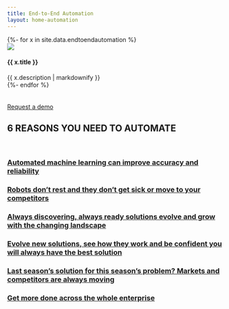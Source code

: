 ```yaml
---
title: End-to-End Automation
layout: home-automation
---
```



  <div class = 'grid-3 wrap'>
    {%- for x in site.data.endtoendautomation %}
    <div class = 'service center content-home' {% if service.link %} href='{{ x.link }}'{% endif %}>
      <img src = '/images/{{ x.icon }}' class = 'service-icon' />
      <h4>{{ x.title }}</h4>
      {{ x.description | markdownify }}
    </div>
    {%- endfor %}
  </div>

<br />
<br />
<a href = '/contact' class = 'button'>Request a demo</a>


<div class='service center content-home'>
    <h2>6 REASONS YOU NEED TO AUTOMATE</h2>
    <br />
    <a href="/posts/automated-machine-learning"><h3>Automated machine learning can improve accuracy and reliability</h3></a>
    <a href="/posts/robots-dont-rest"><h3>Robots don’t rest and they don’t get sick or move to your competitors</h3></a>
    <a href="/posts/always-discovering-always-ready"><h3>Always discovering, always ready solutions evolve and grow with the changing landscape</h3></a>
    <a href="/posts/evolve-new-solutions-see-how-they-work"><h3>Evolve new solutions, see how they work and be confident you will always have the best solution</h3></a>
    <a href="/posts/last-seasons-solution-this-seasons-problems"><h3>Last season’s solution for this season’s problem? Markets and competitors are always moving</h3></a>
    <a href="/posts/get-more-done"><h3>Get more done across the whole enterprise</h3></a>
</div>
